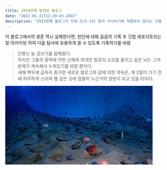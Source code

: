 ```yaml
---
title: 2934번째 발견된 블로그
date: "2022-01-31T13:29:03.284Z"
description: "2933번째 블로그가 인류-도각-131 종이 서식하기에 적합하지 않다는 것을 알아낸 11년 후, 2934번째 블로그가 발견됨. 이에 잊혀진글모음국에서는 선발 인원을 보내 새로운 블로그의 기온, 산소 농도, 물의 존재 등 기후환경에 대해 조사를 시작함"
---
```


이 블로그에서의 생존 역시 실패한다면, 원인에 대해 꼼꼼히 기록 후 깃헙 레포지토리는 잘 아카이빙 하여 다음 탐사에 유용하게 쓸 수 있도록 기록하기를 바람

> 인류는 늘 글쓰기를 탐해왔다. 
> <br>하지만 그들의 중력에 약한 신체와 최대한 칼로리 소모를 줄이고 싶은 뇌는 그저 본체가 계속해서 누워있기를 바랄 뿐이다.
> <br>새해 벽두에 급속히 증가한 새로운 블로그와 글에 대한 약속은, 채 2월이 가기 전에 허무하게 스러져 웹 깊은 곳에 잠들어 누군가의 양분이 되고 있을 터이다. 

![바다우주 속에 잠든 블로그들](./seafloor-small.jpg).

